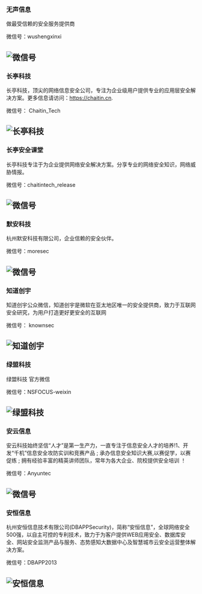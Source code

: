 ### 无声信息
做最受信赖的安全服务提供商

微信号：wushengxinxi

![微信号](https://mp.weixin.qq.com/mp/qrcode?scene=10000004&size=102&__biz=MzAwNTYwMjM3Mw==&mid=401676448&idx=1&sn=27231eed275dccdeb8c44e1cc6ac1f9a&send_time=)
---

### 长亭科技
长亭科技，顶尖的网络信息安全公司，专注为企业级用户提供专业的应用层安全解决方案。更多信息请访问：https://chaitin.cn.

微信号： Chaitin_Tech

![长亭科技](https://mp.weixin.qq.com/mp/qrcode?scene=10000005&size=102&__biz=MzIwNDA2NDk5OQ==&mid=2651370532&idx=1&sn=611b076ef65ced5c4236a3d434b288db&send_time=)
---

### 长亭安全课堂
长亭科技专注于为企业提供网络安全解决方案。分享专业的网络安全知识，网络威胁情报。

微信号：chaitintech_release

![微信号](https://mp.weixin.qq.com/mp/qrcode?scene=10000004&size=102&__biz=MzIwMDk1MjMyMg==&mid=2247483675&idx=1&sn=4b3333c9a16e2e29c6fed72ad45e0787&send_time=)
---

### 默安科技
杭州默安科技有限公司，企业信赖的安全伙伴。

微信号：moresec

![微信号](https://mp.weixin.qq.com/mp/qrcode?scene=10000004&size=102&__biz=MzIzODQxMjM2NQ==&mid=2247483953&idx=1&sn=7fb23e8b7367908c3291874d90b2f526&send_time=)
---

### 知道创宇
知道创宇公众微信，知道创宇是微软在亚太地区唯一的安全提供商，致力于互联网安全研究，为用户打造更好更安全的互联网

微信号： knownsec

![知道创宇](https://mp.weixin.qq.com/mp/qrcode?scene=10000005&size=102&__biz=MjM5NzA3Nzg2MA==&mid=2649839250&idx=2&sn=082dbf2353223cdf803070cd5d2e97c8&send_time=)
---

### 绿盟科技
绿盟科技 官方微信

微信号：NSFOCUS-weixin

![绿盟科技](https://mp.weixin.qq.com/mp/qrcode?scene=10000005&size=102&__biz=MjM5ODYyMTM4MA==&mid=2650389515&idx=3&sn=3ed75ca22378622cabe364dc73cf4526&send_time=)
---

### 安云信息
安云科技始终坚信“人才”是第一生产力，一直专注于信息安全人才的培养!1、开发“千机”信息安全攻防实训和竞赛产品 ; 承办信息安全知识大赛,以赛促学，以赛促练 ; 拥有经验丰富的精英讲师团队，常年为各大企业、院校提供安全培训 ！

微信号：Anyuntec

![微信号](https://mp.weixin.qq.com/mp/qrcode?scene=10000004&size=102&__biz=MzA5NjQwNzkzMQ==&mid=2655202641&idx=1&sn=bf47f94e0fa7d7c5fa66cc6ce78ac817&send_time=)
---

### 安恒信息
杭州安恒信息技术有限公司(DBAPPSecurity)，简称“安恒信息”，全球网络安全500强，以自主可控的专利技术，致力于为客户提供WEB应用安全、数据库安全、网站安全监测产品与服务、态势感知大数据中心及智慧城市云安全运营整体解决方案。

微信号：DBAPP2013

![安恒信息](https://mp.weixin.qq.com/mp/qrcode?scene=10000005&size=102&__biz=MjM5NTE0MjQyMg==&mid=2650458315&idx=1&sn=9defa1f69854490f0ae30aa2560e1f56&send_time=)
---